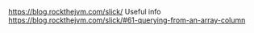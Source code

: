 https://blog.rockthejvm.com/slick/
Useful info 
https://blog.rockthejvm.com/slick/#61-querying-from-an-array-column
